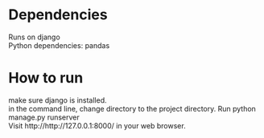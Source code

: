 <h1>Dependencies</h1>
Runs on django <br>
Python dependencies: pandas

<h1>How to run</h1>
make sure django is installed. <br>
in the command line, change directory to the project directory. Run python manage.py runserver <br>
Visit http://http://127.0.0.1:8000/ in your web browser.